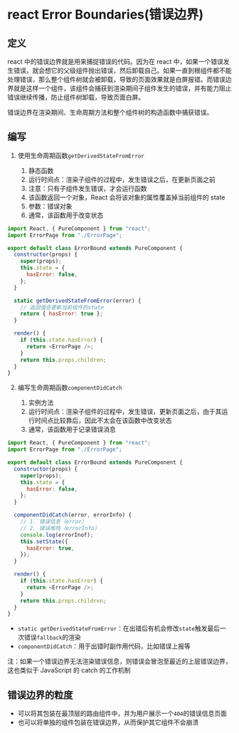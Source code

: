 # react Error Boundaries(错误边界)

## 定义

react 中的错误边界就是用来捕捉错误的代码。因为在 react 中，如果一个错误发生错误，就会想它的父级组件抛出错误，然后卸载自己。如果一直到根组件都不能处理错误，那么整个组件树就会被卸载，导致的页面效果就是白屏报错。而错误边界就是这样一个组件，该组件会捕获到渲染期间子组件发生的错误，并有能力阻止错误继续传播，防止组件树卸载，导致页面白屏。

错误边界在渲染期间、生命周期方法和整个组件树的构造函数中捕获错误。

## 编写

1. 使用生命周期函数`getDerivedStateFromError`

   1. 静态函数
   1. 运行时间点：渲染子组件的过程中，发生错误之后，在更新页面之前
   1. 注意：只有子组件发生错误，才会运行函数
   1. 该函数返回一个对象，React 会将该对象的属性覆盖掉当前组件的 state
   1. 参数：错误对象
   1. 通常，该函数用于改变状态

```javascript
import React, { PureComponent } from "react";
import ErrorPage from "./ErrorPage";

export default class ErrorBound extends PureComponent {
  constructor(props) {
    super(props);
    this.state = {
      hasError: false,
    };
  }

  static getDerivedStateFromError(error) {
    // 返回值会更新当前组件的state
    return { hasError: true };
  }

  render() {
    if (this.state.hasError) {
      return <ErrorPage />;
    }
    return this.props.children;
  }
}
```

2. 编写生命周期函数`componentDidCatch`

   1. 实例方法
   2. 运行时间点：渲染子组件的过程中，发生错误，更新页面之后，由于其运行时间点比较靠后，因此不太会在该函数中改变状态
   3. 通常，该函数用于记录错误消息

```javascript
import React, { PureComponent } from "react";
import ErrorPage from "./ErrorPage";

export default class ErrorBound extends PureComponent {
  constructor(props) {
    super(props);
    this.state = {
      hasError: false,
    };
  }

  componentDidCatch(error, errorInfo) {
    // 1. 错误信息（error）
    // 2. 错误堆栈（errorInfo）
    console.log(errorInof);
    this.setState({
      hasError: true,
    });
  }

  render() {
    if (this.state.hasError) {
      return <ErrorPage />;
    }
    return this.props.children;
  }
}
```

- `static getDerivedStateFromError`：在出错后有机会修改`state`触发最后一次错误`fallback`的渲染
- `componentDidCatch`：用于出错时副作用代码，比如错误上报等

注：如果一个错误边界无法渲染错误信息，则错误会冒泡至最近的上层错误边界，这也类似于 JavaScript 的 catch 的工作机制

## 错误边界的粒度

- 可以将其包装在最顶层的路由组件中，并为用户展示一个`404`的错误信息页面
- 也可以将单独的组件包装在错误边界，从而保护其它组件不会崩溃
